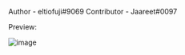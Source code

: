 Author - eltiofuji#9069
Contributor - Jaareet#0097

Preview: 

![image](https://user-images.githubusercontent.com/84447103/162569425-06644e65-00f4-432b-8d1c-f999593ff49c.png)
